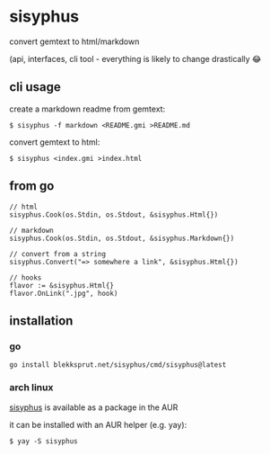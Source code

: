 # sisyphus

convert gemtext to html/markdown

(api, interfaces, cli tool - everything is likely to change drastically 😂

## cli usage

create a markdown readme from gemtext:
```
$ sisyphus -f markdown <README.gmi >README.md
```

convert gemtext to html:
```
$ sisyphus <index.gmi >index.html
```

## from go

```
// html
sisyphus.Cook(os.Stdin, os.Stdout, &sisyphus.Html{})

// markdown
sisyphus.Cook(os.Stdin, os.Stdout, &sisyphus.Markdown{})

// convert from a string
sisyphus.Convert("=> somewhere a link", &sisyphus.Html{})

// hooks
flavor := &sisyphus.Html{}
flavor.OnLink(".jpg", hook)
```

## installation

### go

```
go install blekksprut.net/sisyphus/cmd/sisyphus@latest
```

### arch linux

[sisyphus](https://aur.archlinux.org/packages/sisyphus)
is available as a package in the AUR

it can be installed with an AUR helper (e.g. yay):
```
$ yay -S sisyphus
```


